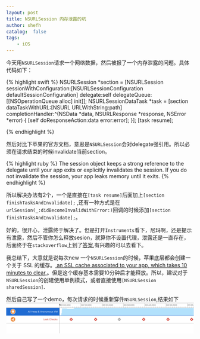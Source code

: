 ```yaml
---
layout: post
title: NSURLSession 内存泄露的坑 
author: shefh
catalog:  false
tags:
    - iOS
---
```




今天用`NSURLSession`请求一个网络数据，然后被报了一个内存泄露的问题。具体代码如下：

{% highlight swift %}
 NSURLSession *section = [NSURLSession sessionWithConfiguration:[NSURLSessionConfiguration defaultSessionConfiguration]
                                                              delegate:self
                                                         delegateQueue:[[NSOperationQueue alloc] init]];
NSURLSessionDataTask *task = [section dataTaskWithURL:[NSURL URLWithString:path]
                                            completionHandler:^(NSData *data, NSURLResponse *response, NSError *error) {
                                                [self doResponseAction:data error:error];
                                            }];
[task resume];

{% endhighlight %}

然后对比下苹果的官方文档，意思是`NSURLSession`会对delegate强引用。所以必须在请求结束的时候invalidate当前section。

{% highlight ruby %}
The session object keeps a strong reference to the delegate until your app 
exits or explicitly invalidates the session. If you do not invalidate the session, 
your app leaks memory until it exits.
{% endhighlight %}

所以解决办法有2个，一个是直接在`[task resume]`后面加上`[section finishTasksAndInvalidate];` ,还有一种方式是在`urlSession(_:didBecomeInvalidWithError:)`回调的时候添加`[section finishTasksAndInvalidate];`。

好的，很开心，泄露终于解决了。但是打开`Instruments`看下，尼玛啊，还是提示有泄露，然后不管你怎么释放sesion，就算你不设置代理，泄露还是一直存在，后面终于在`stackoverflow`上到了[答案](https://stackoverflow.com/questions/28223345/memory-leak-when-using-nsurlsession-downloadtaskwithurl),有兴趣的可以去看下。

我总结下，大意就是说每次new 一个`NSURLSession`的时候，苹果底层都会创建一个关于 SSL 的缓存。[ an SSL cache associated to your app, which takes 10 minutes to clear,](https://developer.apple.com/library/content/qa/qa1727/_index.html)。但是这个缓存基本需要10分钟后才能释放。所以，建议对于`NSURLSession`的创建使用单例模式，或者直接使用`[NSURLSession sharedSession]`.

然后自己写了一个demo，每次请求的时候重新穿件`NSURLSession`,结果如下
![demo](/images/sessionleakdemo.png)



